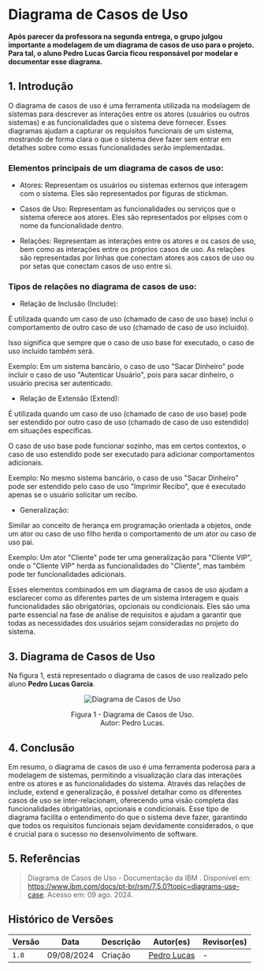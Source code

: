# Diagrama de Casos de Uso


**Após parecer da professora na segunda entrega, o grupo julgou importante a modelagem de um diagrama de casos de uso para o projeto. Para tal, o aluno Pedro Lucas Garcia ficou responsável por modelar e documentar esse diagrama.**


## 1. Introdução

O diagrama de casos de uso é uma ferramenta utilizada na modelagem de sistemas para descrever as interações entre os atores (usuários ou outros sistemas) e as funcionalidades que o sistema deve fornecer. Esses diagramas ajudam a capturar os requisitos funcionais de um sistema, mostrando de forma clara o que o sistema deve fazer sem entrar em detalhes sobre como essas funcionalidades serão implementadas.



### Elementos principais de um diagrama de casos de uso:

- Atores: Representam os usuários ou sistemas externos que interagem com o sistema. Eles são representados por figuras de stickman.

- Casos de Uso: Representam as funcionalidades ou serviços que o sistema oferece aos atores. Eles são representados por elipses com o nome da funcionalidade dentro.

- Relações: Representam as interações entre os atores e os casos de uso, bem como as interações entre os próprios casos de uso. As relações são representadas por linhas que conectam atores aos casos de uso ou por setas que conectam casos de uso entre si.


### Tipos de relações no diagrama de casos de uso:

- Relação de Inclusão (Include): 

É utilizada quando um caso de uso (chamado de caso de uso base) inclui o comportamento de outro caso de uso (chamado de caso de uso incluído).

Isso significa que sempre que o caso de uso base for executado, o caso de uso incluído também será.

Exemplo: Em um sistema bancário, o caso de uso "Sacar Dinheiro" pode incluir o caso de uso "Autenticar Usuário", pois para sacar dinheiro, o usuário precisa ser autenticado.

- Relação de Extensão (Extend): 

É utilizada quando um caso de uso (chamado de caso de uso base) pode ser estendido por outro caso de uso (chamado de caso de uso estendido) em situações específicas.

O caso de uso base pode funcionar sozinho, mas em certos contextos, o caso de uso estendido pode ser executado para adicionar comportamentos adicionais.

Exemplo: No mesmo sistema bancário, o caso de uso "Sacar Dinheiro" pode ser estendido pelo caso de uso "Imprimir Recibo", que é executado apenas se o usuário solicitar um recibo.

- Generalização: 

Similar ao conceito de herança em programação orientada a objetos, onde um ator ou caso de uso filho herda o comportamento de um ator ou caso de uso pai.

Exemplo: Um ator "Cliente" pode ter uma generalização para "Cliente VIP", onde o "Cliente VIP" herda as funcionalidades do "Cliente", mas também pode ter funcionalidades adicionais.

Esses elementos combinados em um diagrama de casos de uso ajudam a esclarecer como as diferentes partes de um sistema interagem e quais funcionalidades são obrigatórias, opcionais ou condicionais. Eles são uma parte essencial na fase de análise de requisitos e ajudam a garantir que todas as necessidades dos usuários sejam consideradas no projeto do sistema.


## 3. Diagrama de Casos de Uso


Na figura 1, está representado o diagrama de casos de uso realizado pelo aluno **Pedro Lucas Garcia**.


<div align = "center"><img src="https://raw.githubusercontent.com/UnBArqDsw2024-1/2024.1_G7_My_Market/main/docs/Modelagem/use-case.png" alt="Diagrama de Casos de Uso">
<p>Figura 1 - Diagrama de Casos de Uso.<br> Autor: Pedro Lucas.</p></div>


## 4. Conclusão


Em resumo, o diagrama de casos de uso é uma ferramenta poderosa para a modelagem de sistemas, permitindo a visualização clara das interações entre os atores e as funcionalidades do sistema. Através das relações de include, extend e generalização, é possível detalhar como os diferentes casos de uso se inter-relacionam, oferecendo uma visão completa das funcionalidades obrigatórias, opcionais e condicionais. Esse tipo de diagrama facilita o entendimento do que o sistema deve fazer, garantindo que todos os requisitos funcionais sejam devidamente considerados, o que é crucial para o sucesso no desenvolvimento de software.


## 5. Referências


> Diagrama de Casos de Uso - Documentação da IBM . Disponível em: https://www.ibm.com/docs/pt-br/rsm/7.5.0?topic=diagrams-use-case. Acesso em: 09 ago. 2024.


## Histórico de Versões


| Versão |     Data    | Descrição   | Autor(es) | Revisor(es) |
| ------ | ----------- | ----------- | --------- | ----------- |
| `1.0`  | 09/08/2024 | Criação | [Pedro Lucas](https://github.com/AlefMemTav) | - |

